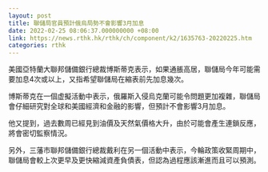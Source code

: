 ```yaml
---
layout: post
title: 聯儲局官員預計俄烏局勢不會影響3月加息
date: 2022-02-25 08:06:37.000000000 +08:00
link: https://news.rthk.hk/rthk/ch/component/k2/1635763-20220225.htm
categories: rthk
---
```


美國亞特蘭大聯邦儲備銀行總裁博斯蒂克表示，如果通脹高居，聯儲局今年可能需要加息4次或以上，又指希望聯儲局在縮表前先加息幾次。

博斯蒂克在一個虚擬活動中表示，俄羅斯入侵烏克蘭可能令問題更加複雜，聯儲局會仔細研究對全球和美國經濟和金融的影響，但預計不會影響3月加息。

他又提到，過去數周已經見到油價及天然氣價格大升，由於可能會產生連鎖反應，將會密切監察情況。

另外，三藩市聯邦儲備銀行總裁戴利在另一個活動中表示，今輪政策收緊周期中，聯儲局會較上次更早及更快縮減資產負債表，但認為過程應該漸進而且可以預測。
